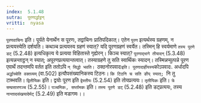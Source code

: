 ```yaml
---
index:  5.1.48
sutra:  पूरणार्द्धाट्ठन्
vritti:  nyasa
---
```


`पूरणवाचिनः` इति। पूर्यते येनार्थेन स पूरणः, तद्वाचिनः प्रातिपदिकात्। एतेन `पूरण` इत्यर्थस्य ग्रहणम्, न प्रत्ययस्येति दर्शयति। कथञ्च प्रत्ययस्य ग्रहणं स्यात्? यदि पूरणग्रहणं स्वर्येत। तस्मिन् हि स्वर्यमाणे `तस्य पूरणे डट्` (5.2.48) इत्यधिकृत्य ये प्रत्यया विहितास्ते गृह्येरन्। किञ्च स्यात्? `पूरणाद्भागे तीयादन्` (5.3.48) इत्यन्नन्ताट्ठन् न स्यात्; अपूरणप्रत्ययान्तत्वात्। तस्याग्रहणे तु सति स्वार्थिकः स्यादन्। तस्मिन्नप्युत्पन्ने पूरण एवार्थे तदन्तमपि वर्तत इति ततोऽपि `न् सिद्धो भवति। `ठक्ठनोरपवादः` इति। पूरणादार्हीयस्य `कोऽपवादः. अर्धादपि `अर्द्धाच्चेति वक्तव्यम्` (वा.502) इत्यौपसंख्यानिकस्य टिठनः। `कि टिठनि च सति ङीप् स्यात्; `नि तु टाब्भवति। `द्वितीयिकः` इति। द्वयोः पूरण इति `द्वेस्तीयः` (5.2.54) इति तोयप्रत्ययः। `तृतीयिकः` इति। `त्रेः सम्प्रसारणञ्च` (5.2.55)। `पञ्चमिकः, सर्प्तामकः` इति। `तस्य पूरणे डट्` (5.2.48) इति डट्प्रत्ययः, तस्य `नान्तादसंखयादेर्मट्` (5.2.49) इति मडागमः।।


